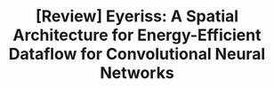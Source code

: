 ---
title: "&#91;Review&#93; Eyeriss: A Spatial Architecture for Energy-Efficient Dataflow for Convolutional Neural Networks"
categories:
  - Paper Reviews
tags:
  - computer architecture
toc: true
toc_sticky: true
---